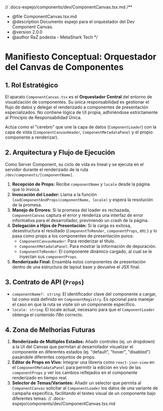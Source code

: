 // .docs-espejo/components/dev/ComponentCanvas.tsx.md
/**
 * @file ComponentCanvas.tsx.md
 * @description Documento espejo para el orquestador del Dev Component Canvas.
 * @version 2.0.0
 * @author RaZ podesta - MetaShark Tech
 */

# Manifiesto Conceptual: Orquestador del Canvas de Componentes

## 1. Rol Estratégico

El aparato `ComponentCanvas.tsx` es el **Orquestador Central** del entorno de visualización de componentes. Su única responsabilidad es gestionar el flujo de datos y delegar el renderizado a componentes de presentación especializados. No contiene lógica de UI propia, adhiriéndose estrictamente al Principio de Responsabilidad Única.

Actúa como el "cerebro" que une la capa de datos (`ComponentLoader`) con la capa de vista (`ComponentCanvasHeader`, `ComponentMetadataPanel` y el propio componente a renderizar).

## 2. Arquitectura y Flujo de Ejecución

Como Server Component, su ciclo de vida es lineal y se ejecuta en el servidor durante el renderizado de la ruta `/dev/components/[componentName]`.

1.  **Recepción de Props:** Recibe `componentName` y `locale` desde la página que lo invoca.
2.  **Invocación del Loader:** Llama a la función `loadComponentAndProps(componentName, locale)` y espera la resolución de la promesa.
3.  **Manejo de Errores:** Si la promesa del loader es rechazada, `ComponentCanvas` captura el error y renderiza una interfaz de error informativa para el desarrollador, previniendo un crash de la página.
4.  **Delegación a Hijos de Presentación:** Si la carga es exitosa, desestructura el resultado (`ComponentToRender`, `componentProps`, etc.) y lo pasa como props a los componentes de presentación puros:
    *   `ComponentCanvasHeader`: Para renderizar el título.
    *   `ComponentMetadataPanel`: Para mostrar la información de depuración.
    *   `ComponentToRender`: El componente dinámico cargado, al cual se le inyectan sus `componentProps`.
5.  **Renderizado Final:** Ensambla estos componentes de presentación dentro de una estructura de layout base y devuelve el JSX final.

## 3. Contrato de API (`Props`)

-   `componentName?: string`: El identificador clave del componente a cargar, tal como está definido en `ComponentRegistry`. Es opcional para manejar el caso en que la ruta se visite sin un componente específico.
-   `locale: string`: El locale actual, necesario para que el `ComponentLoader` obtenga el contenido i18n correcto.

## 4. Zona de Melhorias Futuras

1.  **Renderizado de Múltiples Estados:** Añadir controles (ej. un dropdown) a la UI del Canvas que permitan al desarrollador visualizar el componente en diferentes estados (ej. "default", "hover", "disabled") pasándole diferentes conjuntos de props.
2.  **Editor de Props en Vivo:** Integrar una librería como `react-json-view` en el `ComponentMetadataPanel` para permitir la edición en vivo de las `componentProps` y ver los cambios reflejados en el componente renderizado en tiempo real.
3.  **Selector de Temas/Variantes:** Añadir un selector que permita al `ComponentCanvas` solicitar al `ComponentLoader` los datos de una variante de campaña específica, facilitando el testeo visual de un componente bajo diferentes temas.
// .docs-espejo/components/dev/ComponentCanvas.tsx.md